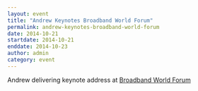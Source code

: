 ```yaml
---
layout: event
title: "Andrew Keynotes Broadband World Forum"
permalink: andrew-keynotes-broadband-world-forum
date: 2014-10-21
startdate: 2014-10-21
enddate: 2014-10-23
author: admin
category: event
---
```


Andrew delivering keynote address at [Broadband World Forum](http://broadbandworldforum.com/)

